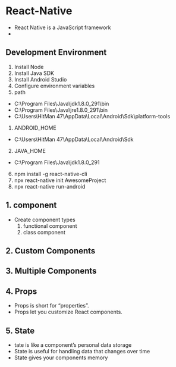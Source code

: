 # React-Native

- React Native is a JavaScript framework
- 

## Development Environment

1. Install Node
2. Install Java SDK
3. Install Android Studio
4. Configure environment variables
5. path

- C:\Program Files\Java\jdk1.8.0_291\bin
- C:\Program Files\Java\jre1.8.0_291\bin
- C:\Users\HitMan 47\AppData\Local\Android\Sdk\platform-tools

1. ANDROID_HOME

- C:\Users\HitMan 47\AppData\Local\Android\Sdk

2. JAVA_HOME

- C:\Program Files\Java\jdk1.8.0_291

6. npm install -g react-native-cli
7. npx react-native init AwesomeProject
8. npx react-native run-android

## 1. component
- Create component types
    1. functional component
    2. class component

## 2. Custom Components
## 3. Multiple Components
## 4. Props
- Props is short for “properties”.
- Props let you customize React components.
## 5. State
- tate is like a component’s personal data storage
- State is useful for handling data that changes over time 
- State gives your components memory